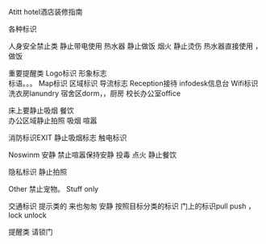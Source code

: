 Atitt hotel酒店装修指南

各种标识


人身安全禁止类
静止带电使用 热水器
静止做饭 烟火
静止烫伤 热水器直接使用 ，做饭

重要提醒类
Logo标识 形象标志  
标语。。。
Map标识  区域标识  导流标志
Reception接待 infodesk信息台
Wifi标识
洗衣房lanundry
宿舍区dorm，，厨房
校长办公室office

床上要静止吸烟  餐饮  
办公区域静止拍照  吸烟 喧嚣


消防标识EXIT  静止吸烟标志
触电标识

Noswinm
安静 禁止喧嚣保持安静  投毒 点火
静止餐饮

隐私标识  静止拍照

Other
禁止宠物。
Stuff only

交通标识
提示类的
来也匆匆  安静
按照目标分类的标识
门上的标识pull push  ，lock unlock

提醒类
请锁门


